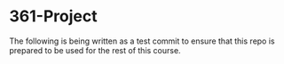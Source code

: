 # 361-Project

The following is being written as a test commit to ensure that this repo is prepared to be used for the rest of this course. 
